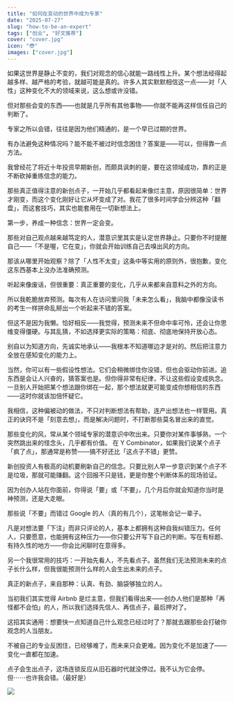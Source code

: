 ```yaml
---
title: "如何在变动的世界中成为专家"
date: "2025-07-27"
slug: "how-to-be-an-expert"
tags: ["创业", "好文推荐"]
cover: "cover.jpg"
icon: "😎"
images: ["cover.jpg"]
---
```

如果这世界是静止不变的，我们对观念的信心就能一路线性上升。某个想法经得起越多样、越严格的考验，就越可能是真的。许多人其实默默相信这一点——对「人性」这种变化不大的领域来说，这么想或许没错。



但对那些会变的东西——也就是几乎所有其他事物——你就不能再这样信任自己的判断了。



专家之所以会错，往往是因为他们精通的，是一个早已过期的世界。



有办法避免这种情况吗？能不能不被过时信念困住？答案是——可以，但得靠一点方法。



我曾经花了将近十年投资早期新创，而颇具讽刺的是，要在这领域成功，靠的正是不断砍掉重练信念的能力。



那些真正值得注意的新创点子，一开始几乎都看起来像烂主意，原因很简单：世界才刚变，而这个变化刚好让它从坏变成了对。我花了很多时间学会分辨这种「翻盘」，而这套技巧，其实也能套用在一切新想法上。



第一步，养成一种信念：世界一定会变。



那些对自己观点越来越笃定的人，潜意识里其实是认定世界静止。只要你不时提醒自己——「不是喔，它在变」，你就会开始训练自己去嗅出风的方向。



那该从哪里开始观察？除了「人性不太变」这条中等实用的原则外，很抱歉，变化这东西基本上没办法准确预测。



听起来像废话，但很重要：真正重要的变化，几乎从来都来自意料之外的方向。



所以我乾脆放弃预测。每次有人在访问里问我「未来怎么看」，我脑中都像没读书的考生一样拼命乱掰出一个听起来不错的答案。



但这不是因为我懒。恰好相反——我觉得，预测未来不但命中率可怜，还会让你思维变得僵硬。与其乱猜，不如选择更实际的策略：彻底、彻底地保持开放心态。



别自以为知道方向，先诚实地承认——我根本不知道哪边才是对的。然后把注意力全放在感知变化的能力上。



当然，你可以有一些假设性想法。它们会稍微绑住你没错，但也会驱动你前进。追东西是会让人兴奋的，猜答案也是。但你得非常有纪律，不让这些假设变成执念。
一旦别人开始把某个想法跟你绑在一起，那个想法就更可能变成你想相信的东西——这时你就该加倍怀疑它。



我相信，这种偏被动的做法，不只对判断想法有帮助，连产出想法也一样管用。真正的诀窍不是「刻意去想」，而是解决问题时，不打断那些莫名冒出来的直觉。



那些变化的风，常从某个领域专家的潜意识中吹出来。只要你对某件事够熟，一个突然跳出来的怪念头，几乎都有价值。
在 Y Combinator，如果我们说某个点子「疯了点」，那通常是称赞——搞不好还比「这点子不错」更赞。



新创投资人有极高的动机要刷新自己的信念。只要比别人早一步意识到某个点子不是垃圾，那就可能赚翻。这个回报不只是钱，更是你整个判断体系的现场验证。



因为创办人站在你面前，你得说「要」或「不要」，几个月后你就会知道你当时是神预测，还是大走眼。



那些说「不要」而错过 Google 的人（真的有几个），这笔帐会记一辈子。



凡是对想法要「下注」而非只评论的人，基本上都拥有这种自我纠错压力。任何人，只要愿意，也能拥有这种压力——你只要公开写下自己的判断。写在有标题、有持久性的地方——你会比闲聊时在意得多。



另一个我很常用的技巧：一开始先看人，不先看点子。虽然我们无法预测未来的点子长什么样，但我很能预测什么样的人会生出未来的点子。



真正的新点子，来自那种：认真、有劲、脑袋够独立的人。



当初我们其实觉得 Airbnb 是烂主意，但我们看得出来——创办人他们是那种「再怪都不会怕」的人，所以我们选择先信人、再信点子，最后押对了。



这招其实通用：想要快一点知道自己什么观念已经过时了？那就去跟那些会打破你观念的人当朋友。



不被自己的专业反困住，已经够难了，而未来只会更难。因为变化不是加速了——变化一直都在加速。



点子会生出点子，这场连锁反应从旧石器时代就没停过。我不认为它会停。
但⋯⋯也许我会错。（最好是）




![](https://prod-files-secure.s3.us-west-2.amazonaws.com/112d0858-5090-4d34-a606-b75eb8d65fd2/46476355-9cf3-4e99-9b7a-3531bc426380/1000202064.png?X-Amz-Algorithm=AWS4-HMAC-SHA256&X-Amz-Content-Sha256=UNSIGNED-PAYLOAD&X-Amz-Credential=ASIAZI2LB466XMY3YLDC%2F20250926%2Fus-west-2%2Fs3%2Faws4_request&X-Amz-Date=20250926T104549Z&X-Amz-Expires=3600&X-Amz-Security-Token=IQoJb3JpZ2luX2VjEAIaCXVzLXdlc3QtMiJGMEQCIBTgsJJakuRw6uPyIwtfO%2FDd1OpZ0ClxMkOWSWTK6FKCAiBhZcpnH3vUAdpLFs%2BPuqDM1fmuJJgnJM%2Bpdty5q51lOiqIBAiL%2F%2F%2F%2F%2F%2F%2F%2F%2F%2F8BEAAaDDYzNzQyMzE4MzgwNSIMJl1uMheBUe3bUBPjKtwDrqOLnhQkrWSlzHPbc8w8ovwbFJudFktDZ%2FKfRnmeJOWmDge0ARdx3P2aNhMcGhQ27vdWZbMaiXvumqVOPZBnW79yqai5N3brg4GqmLgpx%2FzlsSRdIDivVmEnxnFVHzd9QN9KKii4gOMeu2XqJyVKOgIWeJTLOlXpohNDAjoq6MUfFNw9bwk1So05rbUT%2FyOqKIuSuziMGDDI6XdHkVkb9U7dgbQFKFlMQd5mXHjtTtWpu6OQnu4SNZ46D0adavqRaFU%2FiswoTKMC%2BKvxNbtkmv3oMUQATbbeHo6YrkNxEjewuQEhaD4nyTLerYxz7jxq03u%2BFrlZzaj1hC8Nrw55I7iDDBSOz%2F7QjSTcTPSRz6PWmbXQX%2FFJjw%2BLXZYXUGIgUd4QIsvb%2FQU6Fxiy7QyoKZwuaNQgTTrq9QQuRnfI9QLSLyAu5oSglXiL2duFQxIWk1WNEcsarNie4ZN6Z554Ypkh1qpiZsmmNpFwj%2Baz05zon9K1GdOjjDpleqzjDgfziARs24NY4iVk85LLW7O6N7Pzu7NEeIS4TdHIz0aQdbEa8RZf7GcztN5z0vADTH6TwMrphnA%2FXKsFR0zClA2vDqMYEvO2QEpfiKhUz9076s8hp7IUsvaskRddxOQwkcDZxgY6pgEJWVwt3xSR58e7Lte5fHqOJDY743n0G1aFFIo%2Bs4BwoOjmtmcGVKpI4rr2Snc28iLfMeMjoXOkEkAH1HFUoa2syWGLSDBJzD4hZ0XTK%2FzLcSihM79SUVJh09%2BmSYEin4kpTqWqQf%2Bq9VehXwkesCDXtlQETrlEcve1cdVOGBYPY8kcM5nwK3KXbucmcdJXthA2bNLKchug42GYizZa4QCXXP%2Ff%2FtbU&X-Amz-Signature=ac5ff6c9dbd4d28ccf638e43f419f03312b7ea81c54adf4d469ce59934439705&X-Amz-SignedHeaders=host&x-amz-checksum-mode=ENABLED&x-id=GetObject)


